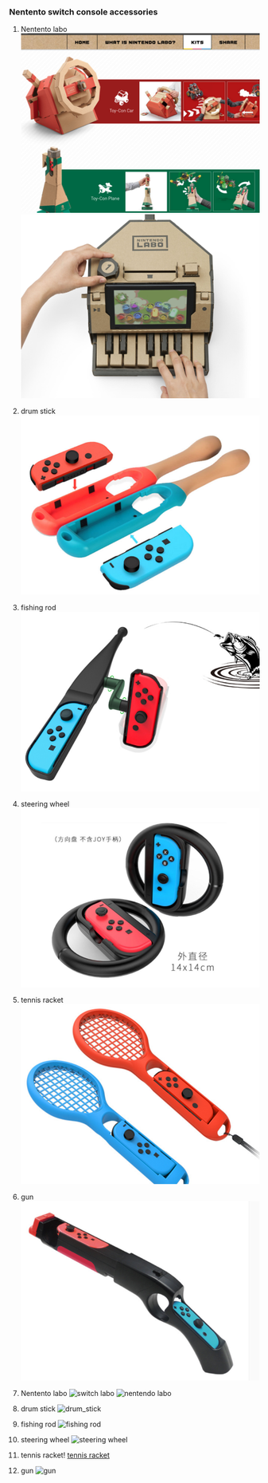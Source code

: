 ### Nentento switch console accessories
1. Nentento labo
![switch_labo.jpg](../images/switch_labo.png)
![nentendo_labo.jpg](../images/nentendo_labo.jpg)
1. drum stick
![drum_stick](../images/drum_stick.png)
1. fishing rod
![fishing_rod](../images/fishing_rod.png)
1. steering wheel
![steering_wheel](../images/steering_wheel.png)
1. tennis racket
![tennis_racket](../images/tennis_racket.png)
1. gun
![gun](../images/gun.png)


1. Nentento labo
![switch labo](7386)
![nentendo labo](7384)
1. drum stick
![drum_stick](7381)
1. fishing rod
![fishing rod](7382)
1. steering wheel
![steering wheel](7385)
1. tennis racket!
[tennis racket](7387)
1. gun
![gun](7383)
